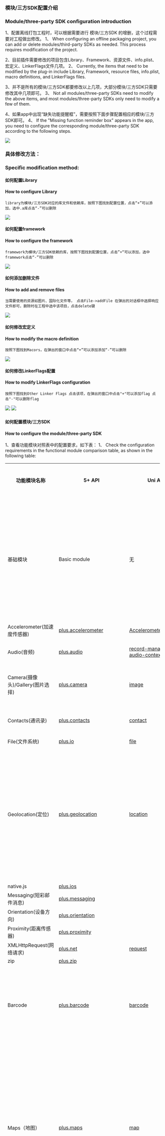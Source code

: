 ### 模块/三方SDK配置介绍
### Module/three-party SDK configuration introduction
1、配置离线打包工程时，可以根据需要进行 模块/三方SDK 的增删，这个过程需要对工程做出修改。
1、 When configuring an offline packaging project, you can add or delete modules/third-party SDKs as needed. This process requires modification of the project.

2、目前插件需要修改的项目包含Library、Framework、资源文件、info.plist、宏定义、LinkerFlags文件几项。
2、 Currently, the items that need to be modified by the plug-in include Library, Framework, resource files, info.plist, macro definitions, and LinkerFlags files.

3、并不是所有的模块/三方SDK都要修改以上几项，大部分模块/三方SDK只需要修改其中几项即可。
3、 Not all modules/three-party SDKs need to modify the above items, and most modules/three-party SDKs only need to modify a few of them.

4、如果app中出现“缺失功能提醒框”，需要按照下面步骤配置相应的模块/三方SDK即可。
4、 If the "Missing function reminder box" appears in the app, you need to configure the corresponding module/three-party SDK according to the following steps.

![](https://img.cdn.aliyun.dcloud.net.cn/nativedocs/5SDKiOS/common/50289.png)

<!--
### 每个模块/三方SDK需要修改哪些项目，每个项目需要配置的值是什么，可以查看SDK中的Feature-iOS.xls文件。
### Which items need to be modified for each module/three-party SDK, and what values need to be configured for each item, you can check the Feature-iOS.xls file in the SDK.
![](https://img.cdn.aliyun.dcloud.net.cn/nativedocs/5SDKiOS/common/50292.png)
### 功能模块与 API 对应关系
### Correspondence between functional modules and APIs
-->


### 具体修改方法：
### Specific modification method:

#### 如何配置Library
#### How to configure Library
    library为模块/三方SDK对应的库文件和依赖库，按照下图找到配置位置，点击“+”可以添加，选中.a库点击“-”可以删除
  ![](https://img.cdn.aliyun.dcloud.net.cn/nativedocs/5SDKiOS/common/1156s.png)
	
#### 如何配置framework
#### How to configure the framework
    framework为模块/三方SDK依赖的库，按照下图找到配置位置，点击”+“可以添加，选中framework点击“-”可以删除
 ![](https://img.cdn.aliyun.dcloud.net.cn/nativedocs/5SDKiOS/common/1156s.png)

#### 如何添加删除文件
#### How to add and remove files
    当需要使用的资源如图片、国际化文件等， 点击File->addFile 在弹出的对话框中选择响应文件即可，删除时在工程中选中该项目，点击delete键
![](https://img.cdn.aliyun.dcloud.net.cn/nativedocs/5SDKiOS/common/1155.png)

#### 如何修改宏定义
#### How to modify the macro definition
    按照下图找到Macors，在弹出的窗口中点击“+”可以添加添加“-”可以删除
![](https://img.cdn.aliyun.dcloud.net.cn/nativedocs/5SDKiOS/common/1156.png)

#### 如何修改LinkerFlags配置
#### How to modify LinkerFlags configuration
    按照下图找到Other Linker Flags 点击该项，在弹出的窗口中点击"+"可以添加flag 点击"-"可以删除flag
   ![](https://img.cdn.aliyun.dcloud.net.cn/nativedocs/5SDKiOS/common/1154.png)
   ![](https://img.cdn.aliyun.dcloud.net.cn/nativedocs/5SDKiOS/common/1218.png)

<h3 id="moduletable"></h3>

#### 如何配置模块/三方SDK
#### How to configure the module/three-party SDK

1、查看功能模块对照表中的配置要求，如下表：
1、 Check the configuration requirements in the functional module comparison table, as shown in the following table:

<table>
	<tr>
	    <th>功能模块名称</th>
	    <th>5+ API</th>
	    <th>Uni API</th>
	    <th>系统库</th>
	    <th>system library</th>
	    <th>SDK中的库</th>  
	    <th>Libraries in the SDK</th>
	    <th>资源文件</th>
	    <th>resource</th>
	    <th>Info.plist（添加权限描述或字段）</th>
	    <th>Info.plist (add permission description or field)</th>
	</tr >
	<tr >
	    <td>基础模块</td>
	    <td>Basic module</td>
	    <td>无</td>
	    <td>none</td>
	    <td>无</td>
	    <td> CoreText.framework<br/>
		JavaScriptCore.framework<br/>
		WebKit.framework<br/>
		CoreTelephony.framework<br/>
		MobileCoreServices.framework<br/>
		SystemConfiguration.framework<br/>
		MediaPlayer.framework<br/>
		AudioToolbox.framework<br/>
		QuartzCore.framework<br/>
		CFNetwork.framework<br/>
		Foundation.framework<br/>
		CoreFoundation.framework<br/>
		CoreGraphics.framework<br/>
		UIKit.framework<br/>
		libc++.tbd<br/>
			 AVFoundation.framework<br/>
			 AssetsLibrary.framework<br/>
			 AddressBook.framework<br/>
			 CoreLocation.framework<br/>
		UserNotifications.framework
 		</td>
	    <td> libcoreSupport.a<br/>
		liblibPDRCore.a<br/>
		liblibUI.a<br/>
		liblibNavigator.a<br/>
		liblibNativeUI.a<br/>
		liblibNativeObj.a<br/>
		liblibAdSupport.a(IDFA)<br/>
		liblibWeex.a<br/>
		KSCrash.framework
		</td>
	    <td>PandoraApi.bundle 
		</td>
	    <td> 
		无
		none
		</td>
	</tr>
	<tr >
	    <td>Accelerometer(加速度传感器)</td>
	    <td><a href="https://www.html5plus.org/doc/zh_cn/accelerometer.html"> plus.accelerometer </a></td>
	    <td><a href="https://uniapp.dcloud.io/api/system/accelerometer"> Accelerometer </a></td>
	    <td> Accelerate.framework </td>
	    <td> liblibAccelerometer.a </td>
	    <td> </td>
	    <td> </td>
	</tr>
	<tr>
	    <td>Audio(音频)</td>
	    <td><a href="https://www.html5plus.org/doc/zh_cn/audio.html"> plus.audio </a></td>
	    <td>
		<a href="https://uniapp.dcloud.io/api/media/record-manager"> record-manager </a><br/>
		<a href="https://uniapp.dcloud.io/api/media/audio-context"> audio-context </a>
		</td>
	    <td> AVFoundation.framework </td>
	    <td> 
		liblibMedia.a<br/>
		libopencore-amrnb.a<br/>
		libmp3lame.a<br/>
		DCUniRecord.framework
		</td>
	    <td> </td>
	    <td>
		NSMicrophoneUsageDescription
		</td>
	</tr>
	<tr>
	    <td>Camera(摄像头)/Gallery(图片选择)</td>
	    <td><a href="https://www.html5plus.org/doc/zh_cn/camera.html"> plus.camera </a></td>
	    <td><a href="https://uniapp.dcloud.io/api/media/image"> image </a></td>
	    <td> 
		AssetsLibrary.framework <br/>
		Accelerate.framework <br/>
		Photos.framework <br/>
		CoreMedia.framework<br/>
		MetalKit.framework<br/>
		GLKit.framework 
		</td>
	    <td> liblibCamera.a </td>
	    <td>
		DCTZImagePickerController.bundle<br/>
		DCMediaEditingController.bundle
		</td>
	    <td>
		NSCameraUsageDescription<br/>
		NSPhotoLibraryUsageDescription<br/>
		NSPhotoLibraryAddUsageDescription<br/>
		NSMicrophoneUsageDescription
		</td>
	</tr>
	<tr>
	    <td>Contacts(通讯录)</td>
	    <td><a href="https://www.html5plus.org/doc/zh_cn/contacts.html"> plus.contacts </a></td>
	    <td><a href="https://uniapp.dcloud.io/api/system/contact"> contact </a></td>
	    <td> 
	    AddressBookUI.framework<br/>
	    AddressBook.framework<br/>
	    AVFoundation.framework<br/>
	    CoreVideo.framework<br/>
	    CoreMedia.framework 
	    </td>
	    <td> liblibContacts.a </td>
	    <td>
	    </td>
	    <td>
	    NSContactsUsageDescription
	    </td>
	</tr>
	<tr>
	    <td>File(文件系统)</td>
	    <td><a href="https://www.html5plus.org/doc/zh_cn/io.html"> plus.io </a></td>
	    <td><a href="https://uniapp.dcloud.io/api/file/file"> file </a></td>
	    <td>
	    </td>
	    <td> 
		liblibIO.a<br/>
		</td>
	    <td> 
	    </td>
	    <td>
		</td>
	</tr>
	<tr>
		<td rowspan="3">Geolocation(定位)</td>
		<td rowspan="3"><a href="https://www.html5plus.org/doc/zh_cn/geolocation.html"> plus.geolocation </a></td>
		<td rowspan="3"><a href="https://uniapp.dcloud.io/api/location/location"> location </a></td>
		<td>
		高德定位：<br/>
		libc++.tbd<br/>
		libz.tbd<br/>
		ExternalAccessory.framework<br/>
		GLKit.framework<br/>
		security.framework<br/>
		CoreTelephony.framework<br/>
		SystemConfiguration.framework
		</td>
		<td>
		libAMapLocationPlugin.a<br/>
		liblibGeolocation.a<br/>
		AMapFoundationKit.framework<br/>
		AMapLocationKit.framework 
		</td>
		<td> 
		</td>
		<td>
		NSLocationUsageDescription<br/>
		NSLocationWhenInUseUsageDescription<br/>
		NSLocationAlwaysUsageDescription<br/>      
		NSLocationAlwaysAndWhenInUseUsageDescription<br/>
		</td>
	</tr>
	<tr>
		<td>
		系统定位：<br/>
		CoreLocation.framework
		</td>
		<td>
		liblibGeolocation.a
		</td>
		<td>  
		</td>
		<td>
		NSLocationUsageDescription<br/>
		NSLocationWhenInUseUsageDescription<br/>
		NSLocationAlwaysUsageDescription<br/>      
		NSLocationAlwaysAndWhenInUseUsageDescription
		</td>
	</tr>
	<tr>
	    <td>
	    百度定位：<br/>
	    SystemConfiguration.framework<br/>
	    Security.framework<br/>
	    CoreLocation.framework<br/>
	    libc++.tbd<br/>
	    libsqlite3.0.tbd<br/>
	    CoreTelephony.framework
	    </td>
	    <td>
	    liblibGeolocation.a<br/>
                libBaiduLocationPlugin.a<br/>
                libBaiduKeyVerify.a<br/>
                libssl.a<br/>
                libcrypto.a<br/>
		BaiduMapAPI_Utils.framework<br/>
		BaiduMapAPI_Base.framework<br/>
		BaiduMapAPI_Search.framework<br/>
		BMKLocationKit.framework
	    </td>
	    <td>  
	    </td>
	    <td>
	    NSLocationUsageDescription<br/>
	    NSLocationWhenInUseUsageDescription<br/>
	    NSLocationAlwaysUsageDescription<br/>      
	    NSLocationAlwaysAndWhenInUseUsageDescription
	    </td>
	</tr>
	<tr>
	    <td>native.js</td>
	    <td><a href="https://www.html5plus.org/doc/zh_cn/ios.html"> plus.ios </a></td>
	    <td></td>
	    <td>
	    </td>
	    <td> 
		liblibPGInvocation.a
		<br/>
		</td>
	    <td> 
	    </td>
	    <td>
		</td>
	</tr>
	<tr>
	    <td>Messaging(短彩邮件消息)</td>
	    <td><a href="https://www.html5plus.org/doc/zh_cn/messaging.html"> plus.messaging </a></td>
	    <td></td>
	    <td> 
	    MessageUI.framework
	    </td>
	    <td> liblibMessage.a </td>
	    <td>
	    </td>
	    <td>
	    </td>
	</tr>
	<tr>
	    <td>Orientation(设备方向)</td>
	    <td><a href="https://www.html5plus.org/doc/zh_cn/orientation.html"> plus.orientation </a></td>
	    <td></td>
	    <td> 
	    CoreLocation.framework
	    </td>
	    <td> liblibOrientation.a </td>
	    <td>
	    </td>
	    <td>
	    </td>
	</tr>
	<tr>
	    <td>Proximity(距离传感器)</td>
	    <td><a href="https://www.html5plus.org/doc/zh_cn/proximity.html"> plus.proximity </a></td>
	    <td></td>
	    <td> 
	    </td>
	    <td> liblibPGProximity.a </td>
	    <td>
	    </td>
	    <td>
	    </td>
	</tr>
	<tr>
	    <td>XMLHttpRequest(网络请求)</td>
	    <td><a href="https://www.html5plus.org/doc/zh_cn/xhr.html"> plus.net </a></td>
	    <td><a href="https://uniapp.dcloud.io/api/request/request?id=request"> request </a></td>
	    <td> 
	    </td>
	    <td> liblibXHR.a </td>
	    <td>
	    </td>
	    <td>
	    </td>
	</tr>
	<tr>
	    <td>zip</td>
	    <td><a href="https://www.html5plus.org/doc/zh_cn/zip.html"> plus.zip </a></td>
	    <td></td>
	    <td>
	    </td>
	    <td> 
		liblibZip.a
		<br/>
		</td>
	    <td> 
	    </td>
	    <td>
		</td>
	</tr>
	<tr>
	    <td rowspan="2">Barcode</td>
	    <td rowspan="2"><a href="https://www.html5plus.org/doc/zh_cn/barcode.html"> plus.barcode </a></td>
	    <td rowspan="2"><a href="https://uniapp.dcloud.io/api/system/barcode"> barcode </a></td>
	    <td> 
		5+ App项目：<br/>
		AVFoundation.framework<br/>
		ImageIO.framework<br/>
		CoreVideo.framework<br/>
		CoreMedia.framework<br/>
		libiconv.2.tbd<br/>
	    </td>
	    <td> 
		liblibBarcode.a <br/>
		libDCUniZXing.a<br/>
		libuchardet.a<br/>
		</td>
	    <td>
	    </td>
	    <td>
		NSCameraUsageDescription
	    </td>
	</tr>
	<tr>
	    <td>
	    uni-app项目：<br/>
	    AVFoundation.framework<br/>
	    ImageIO.framework<br/>
	    CoreVideo.framework<br/>
	    CoreMedia.framework<br/>
	    libiconv.2.tbd<br/>
	    </td>
	    <td> 
	    libDCUniBarcode.a <br/>
		liblibBarcode.a <br/>
		libDCUniZXing.a<br/>
	    libuchardet.a<br/>
	    </td>
	    <td>
	    </td>
	    <td>
	    NSCameraUsageDescription
	    </td>
	</tr>
	<tr>
		<td rowspan="3">Maps（地图）</td>
		<td rowspan="3"><a href="https://www.html5plus.org/doc/zh_cn/maps.html"> plus.maps </a></td>
		<td rowspan="3"><a href="https://uniapp.dcloud.io/api/location/map"> map </a></td>
		<td>
		（vue）高德地图：<br/>
		MapKit.framework<br/>
		CoreLocation.framework<br/>
		libc++.tbd<br/>
		GLKit.framework
		</td>
		<td>
		liblibMap.a<br/>
		libAMapImp.a<br/>
		AMapSearchKit.framework<br/>
		MAMapKit.framework<br/>
		AMapFoundationKit.framework
		</td>
		<td> 
		AMap.bundle
		</td>
		<td>
		<b>amap:</b><br/>
		appkey
		</td>
	</tr>
	<tr>
		<td>
		（vue）百度地图：<br/>
		libc++.tbd<br/>
		libsqlite3.0.tbd<br/>
		libz.tbd<br/>
		QuartzCore.framework<br/>
		Accelerate.framework<br/>
		CoreGraphics.framework<br/>
		CoreTelephony.framework<br/>
		SystemConfiguration.framework<br/>
		Security.framework<br/>
		MapKit.framework<br/>
		OpenGLES.framework<br/>
		CoreLocation.framework
		</td>
		<td>
		liblibMap.a<br/>
		libbmapimp.a<br/>
		libBaiduKeyVerify.a<br/>
		libssl.a<br/>
		libcrypto.a<br/>
		BaiduMapAPI_Utils.framework<br/>
		BaiduMapAPI_Base.framework<br/>
		BaiduMapAPI_Search.framework<br/>
		BaiduMapAPI_Map.framework<br/>
		BMKLocationKit.framework
		</td>
		<td> 
		mapapi.bundle
		</td>
		<td>
		<b>baidu:</b><br/>
		appkey
		</td>
	</tr>
	<tr>
	    <td>
	    （nvue）高德地图：<br/>
	    (nvue) Gaode map:<br/>
		（nvue不支持百度地图）
	    MapKit.framework<br/>
	    CoreLocation.framework<br/>
	    libc++.tbd<br/>
		GLKit.framework
	    </td>
	    <td>
		libDCUniMap.a
		libDCUniAmap.a
		Masonry.framework
	    AMapSearchKit.framework
	    MAMapKit.framework
	    AMapFoundationKit.framework
	    </td>
	    <td>
		AMap.bundle
		userPosition@2x.png
	    </td>
	    <td>
	    <b>amap:</b><br/>
	    appkey
	    </td>
	</tr>
	<tr>
		<td rowspan="5">Payment</td>
		<td rowspan="5"><a href="https://www.html5plus.org/doc/zh_cn/payment.html"> plus.payment </a></td>
		<td rowspan="5"><a href="https://uniapp.dcloud.io/api/plugins/payment"> payment </a></td>
		<td>
		微信支付：<br/>
		libsqlite3.0.tbd
		libz.tbd
		CoreTelephony.framework
		SystemConfiguration.framework
		</td>
		<td>
		liblibPayment.a
		libwxpay.a
		libWeChatSDK_pay.a
		</td>
		<td> 
		</td>
		<td>
		<b>[URL Types]</b><br/>
		Identifier=weixin<br/>
		URL Schemes=appid
		</td>
	</tr>
	<tr>
		<td>
		应用内支付 IAP：<br/>
		StoreKit.framework
		</td>
		<td>
		liblibPayment.a 
		libIAPPay.a
		</td>
		<td> 
		</td>
		<td>
		</td>
	</tr>
	<tr>
	    <td>
	    支付宝：<br/>
	    CFNetwork.framework
	    SystemConfiguration.framework
	    CoreMotion.framework
	    Security.framework   
		libc++.tbd
	    </td>
	    <td>
		liblibPayment.a
		libalixpayment.a
		AlipaySDK.framework
	    </td>
	    <td>
		AlipaySDK.bundle
	    </td>
	    <td>
		<b>[URL Types]</b><br/>
		Identifier=alixpay<br/>
		URL Schemes=scheme
	    </td>
	</tr>
        <tr>
	    <td>
	    paypal：<br/>
            无
            none
	    </td>
	    <td>
	    liblibPayment.a
	    libpaypalpay.a
	    PayPalCheckout.xcframework
	    </td>
	    <td>
	    </td>
	    <td>
	    </td>
	</tr>
        <tr>
	    <td>
	    stripe：<br/>
            无
            none
	    </td>
	    <td>
	    liblibPayment.a
	    libstripepay.a
            Stripe.xcframework
            StripeCore.xcframework
            StripeUICore.xcframework
            Stripe3DS2.xcframework
	    </td>
	    <td>
	    </td>
	    <td>
	    </td>
	</tr>
	<tr>
		<td rowspan="3">Share(分享)</td>
		<td rowspan="3"><a href="https://www.html5plus.org/doc/zh_cn/share.html"> plus.share </a></td>
		<td rowspan="3"><a href="https://uniapp.dcloud.io/api/plugins/share"> share </a></td>
		<td>
		新浪微博：<br/>
		ImageIO.framework
		libsqlite3.0.tbd
		</td>
		<td>
		liblibShare.a
		libSinaShare.a
		libWeiboSDK.a
		</td>
		<td>
		WeiboSDK.bundle
		</td>
		<td>
		<b>sinaweibo：</b><br/>
		appkey<br/>
		appSecret<br/>
		redirectURI<br/>
		<b>[URL Types]</b><br/>
		Identifier=com.weibo<br/>
		URL Schemes=wb+appkey
		</td>
	</tr>
	<tr>
	    <td>
	    QQ：<br/>
		无
		none
	    </td>
	    <td>
		liblibShare.a<br/>
		libQQShare.a<br/>
		TencentOpenAPI.framework
	    </td>
	    <td>
	    </td>
	    <td>
		<b>[URL Types]</b><br/>
		Identifier=tencentopenapi<br/>
		URL Schemes= tencent+appid
	    </td>
	</tr>
	<tr>
	    <td>
	    微信：<br/>
	    libsqlite3.0.tbd
	    libz.tbd
	    CoreTelephony.framework
	    SystemConfiguration.framework
	    </td>
	    <td>
	    liblibShare.a
	    libweixinShare.a
	    libWeChatSDK.a
	    </td>
	    <td>  
	    </td>
	    <td>
	    <b>[URL Types]</b><br/>
	    Identifier=weixin<br/>
	    URL Schemes=appid
	    </td>
	</tr>
	<tr>
		<td rowspan="2">Speech(语音识别)</td>
		<td rowspan="2"><a href="https://www.html5plus.org/doc/zh_cn/speech.html"> plus.speech </a></td>
		<td rowspan="2"><a href="https://uniapp.dcloud.io/api/plugins/voice"> voice </a></td>
		<td>
		百度语音识别：<br/>
		libc++.tbd<br/>
		libz.tbd<br/>
		libsqlite3.tbd<br/>
		AudioToolbox.framework<br/>
		AVFoundation.framework<br/>
		CFNetwork.framework<br/>
		CoreLocation.framework<br/>
		CoreTelephony.framework<br/>
		SystemConfiguration.framework<br/>
		GLKit.framework
		</td>
		<td>
		liblibSpeech.a<br/>
		libBaiduSpeechSDK.a<br/>
		libbaiduSpeech.a   
		</td>
		<td>
		BDSClientEASRResources文件夹里的资源文件
		Resource files in the BDSClientEASRResources folder
		</td>
		<td>
		<b>baiduspeech:</b><br/>
		apikey<br/>
		secretkey<br/>
		appid
		</td>
	</tr>
	<tr>
	    <td>
	    讯飞语音识别：<br/>
		AVFoundation.framework<br/>
		AddressBook.framework<br/>
		Contacts.framework
	    </td>
	    <td>
		liblibSpeech.a<br/>
		libiflySpeech.a<br/>
		iflyMSC.framework
	    </td>
	    <td>
	    </td>
	    <td>
		<b>iFly：</b><br/>
		appid
	    </td>
	</tr>
	<tr>
	    <td>Statistic(友盟统计)</td>
	    <td><a href="https://www.html5plus.org/doc/zh_cn/statistic.html"> plus.statistic </a></td>
	    <td></td>
	    <td>
		CoreTelephony.framework<br/>
		SystemConfiguration.framework<br/>
		libz.tbd<br/>
		libsqlite3.tbd
	    </td>
	    <td> 
		liblibStatistic.a<br/>
		UMDevice.xcframework
		UMCommon.xcframework
		UMAPM.framework
		</td>
	    <td>
	    </td>
	    <td>
		<b>umeng：</b><br/>
		appkey
	    </td>
	</tr>
	<tr>
		<td rowspan="5">Oauth（授权登陆）</td>
		<td rowspan="5"><a href="https://www.html5plus.org/doc/zh_cn/oauth.html"> plus.oauth </a></td>
		<td rowspan="5"><a href="https://uniapp.dcloud.io/api/plugins/login"> login </a></td>
		<td>
		新浪微博：<br/>
		ImageIO.framework
		libsqlite3.0.tbd
		</td>
		<td>
		liblibOauth.a<br/>
		libSinaWBOauth.a<br/>
		liblWeiboSDK.a
		</td>
		<td>
		WeiboSDK.bundle
		</td>
		<td>
		<b>sinaweibo：</b><br/>
		appkey<br/>
		redirectURI<br/>
		<b>[URL Types]</b><br/>
		Identifier=com.weibo<br/>
		URL Schemes=wb+appkey
		</td>
	</tr>
	<tr>
	    <td>
	    QQ：<br/>
		无
		none
	    </td>
	    <td>
		liblibOauth.a<br/>
		libQQOauth.a<br/>
		TencentOpenAPI.framework
	    </td>
	    <td>
	    </td>
	    <td>
		<b>[URL Types]</b><br/>
		Identifier=tencentopenapi<br/>
		URL Schemes= tencent+appid
	    </td>
	</tr>
	<tr>
	    <td>
	    微信：<br/>
	    libsqlite3.0.tbd
	    libz.tbd
	    CoreTelephony.framework
	    SystemConfiguration.framework
	    </td>
	    <td>
	    liblibOauth.a<br/>
	    libWXOauth.a<br/>
	    libWeChatSDK.a
	    </td>
	    <td>  
	    </td>
	    <td>
		<b>weixinoauth:</b><br/>
		appid<br/>
		appSecret<br/>
	    <b>[URL Types]</b><br/>
	    Identifier=weixin<br/>
	    URL Schemes=appid
	    </td>
	</tr>
	<tr>
	    <td>
	    Google：<br/>
		AuthenticationServices.framework
		CoreText.framework
		CoreGraphics.framework
		LocalAuthentication.framework
		SafariServices.framework
		Security.framework
	    </td>
	    <td>
		liblibOauth.a<br/>
		libGoogleOauth.a<br/>
		GoogleSignIn.framework
		GoogleSignInDependencies.framework
	    </td>
	    <td>
		GoogleSignIn.bundle
	    </td>
	    <td>
	   <b>google:</b><br/>
		clientid<br/>
		<b>[URL Types]</b><br/>
		Identifier=google_url<br/>
		URL Schemes= 反向clientid
		URL Schemes= reverse clientid
	    </td>
	</tr>
	<tr>
	    <td>
	    Facebook：<br/>
	    libc++.tbd
	    Accelerate.framework
	    Accounts.framework
	    AdSupport.framework
	    AudioToolbox.framework
	    CoreGraphics.framework
	    QuartzCore.framework
	    Security.framework
	    Social.framework
	    StoreKit.framework
	    </td>
	    <td>
	    liblibOauth.a<br/>
	    libFBOauth.a<br/>
	    FBSDKCoreKit.framework
	    FBAEMKit.framework
	    FBSDKCoreKit_Basics.framework
	    FBSDKLoginKit.framework
	    </td>
	    <td>  
	    </td>
	    <td>
		<b>FacebookAppID:</b><br/>
		appid<br/>
	    <b>[URL Types]</b><br/>
	    Identifier=facebook<br/>
	    URL Schemes=fb+appid
	    </td>
	</tr>
	<tr>
		<td rowspan="2">Video（视频播放）</td>
		<td rowspan="2"><a href="https://www.html5plus.org/doc/zh_cn/video.html#plus.video.VideoPlayer"> plus.video </a></td>
		<td rowspan="2"><a href="https://uniapp.dcloud.io/component/video"> video </a></td>
		<td>
		vue 页面：<br/>
		libc++.tbd<br/>
		libbz2.tbd<br/>
		libz.tbd<br/>
		AudioToolbox.framework<br/>
		AVFoundation.framework<br/>
		CoreGraphics.framework<br/>
		CoreMedia.framework<br/>
		CoreVideo.framework<br/>
		VideoToolbox.framework<br/>
		MediaPlayer.framework<br/>
		MobileCoreServices.framework<br/>
		OpenGLES.framework<br/>
		QuartzCore.framework<br/>
		UIKit.framework<br/>
		VideoToolbox.framework<br/>
		</td>
		<td>
		liblibVideo.a<br/>
		DCUniVideoPublic.framework<br/>
		IJKMediaFrameworkWithSSL.framework<br/>
		Masonry.framework
		</td>
		<td>
		DCSVProgressHUD.bundle<br/>
		DCPGVideo.bundle
		</td>
		<td>
		</td>
	</tr>
	<tr>
	    <td>
	    nvue 页面：<br/>
		libc++.tbd<br/>
		libbz2.tbd<br/>
		libz.tbd<br/>
		AudioToolbox.framework<br/>
		AVFoundation.framework<br/>
		CoreGraphics.framework<br/>
		CoreMedia.framework<br/>
		CoreVideo.framework<br/>
		VideoToolbox.framework<br/>
		MediaPlayer.framework<br/>
		MobileCoreServices.framework<br/>
		OpenGLES.framework<br/>
		QuartzCore.framework<br/>
		UIKit.framework<br/>
		VideoToolbox.framework<br/>
	    </td>
	    <td>
		libDCUniVideo.a<br/>
		DCUniVideoPublic.framework<br/>
		IJKMediaFrameworkWithSSL.framework<br/>
		Masonry.framework
	    </td>
	    <td>
		DCSVProgressHUD.bundle<br/>
		DCPGVideo.bundle
	    </td>
	    <td>
	    </td>
	</tr>
	<tr>
	    <td>fingerprint(指纹识别)</td>
	    <td><a href="https://www.html5plus.org/doc/zh_cn/fingerprint.html"> plus.fingerprint </a></td>
	    <td><a href="https://uniapp.dcloud.io/api/other/authentication"> authentication </a></td>
	    <td>
		LocalAuthentication.framework
	    </td>
	    <td> 
		liblibFingerprint.a
		</td>
	    <td>
	    </td>
	    <td>
	    </td>
	</tr>
	<tr>
	    <td>faceId（人脸识别）</td>
	    <td></td>
	    <td><a href="https://uniapp.dcloud.io/api/other/authentication"> authentication </a></td>
	    <td>
		LocalAuthentication.framework
	    </td>
	    <td> 
		libDCUniFaceId.a
		</td>
	    <td>
	    </td>
	    <td>
		NSFaceIDUsageDescription
	    </td>
	</tr>
	<tr>
	    <td>BlueTooth(蓝牙)</td>
	    <td><a href="https://www.html5plus.org/doc/zh_cn/bluetooth.html"> plus.bluetooth </a></td>
	    <td><a href="https://uniapp.dcloud.io/api/system/bluetooth"> bluetooth </a></td>
	    <td>
		CoreBluetooth.framework
	    </td>
	    <td> 
		liblibBlueTooth.a
		</td>
	    <td>
	    </td>
	    <td>
		NSBluetoothPeripheralUsageDescription<br/>
		NSBluetoothAlwaysUsageDescription
	    </td>
	</tr>
	<tr>
	    <td>sqlite（数据库）</td>
	    <td><a href="https://www.html5plus.org/doc/zh_cn/sqlite.html"> plus.sqlite </a></td>
	    <td></td>
	    <td>
		libsqlite3.0.tbd
	    </td>
	    <td> 
		liblibSqlite.a
		</td>
	    <td>
	    </td>
	    <td>
	    </td>
	</tr>
	<tr>
	    <td>livepusher(直播推流)</td>
	    <td><a href="https://www.html5plus.org/doc/zh_cn/video.html#plus.video.createLivePusher"> plus.video.createLivePusher </a></td>
	    <td><a href="https://uniapp.dcloud.io/api/media/live-player-context?id=createliveplayercontext"> createliveplayercontext </a></td>
	    <td>
		AVFoundation.framework<br/>
		QuartzCore.framework<br/>
		OpenGLES.framework<br/>
		AudioToolbox.framework<br/>
		VideoToolbox.framework<br/>
		Accelerate.framework<br/>
		CoreMedia.framework<br/>
		CoreTelephony.framework<br/>
		SystemConfiguration.framework<br/>
		CoreMotion.framework
	    </td>
	    <td>
		liblibLivePush.a<br/>
		libDCUniGPUImage.a<br/>
		libDCUniLivePush.a<br/>
		UPLiveSDKDll.framework(动态库)
		UPLiveSDKDll.framework (dynamic library)
		</td>
	    <td>
	    </td>
	    <td>
	    </td>
	</tr>
	<tr>
	    <td>iBeacon</td>
	    <td><a href="plus.ibeacon](https://www.html5plus.org/doc/zh_cn/ibeacon.html"> plus.ibeacon </a></td>
	    <td><a href="https://uniapp.dcloud.io/api/system/ibeacon"> ibeacon </a></td>
	    <td>
		CoreBluetooth.framework<br/>
		CoreLocation.framework
	    </td>
	    <td>
		liblibBeacon.a
		</td>
	    <td>
	    </td>
	    <td>
		CoreBluetooth.framework<br/>
		CoreLocation.framework
	    </td>
	</tr>
</table>

工程中引入liblibLog.a库和在control.xml里配置debug="true" 可以在集成的Xcode里输入console.log()日志。
Introduce the liblibLog.a library into the project and configure debug="true" in control.xml to enter the console.log() log in the integrated Xcode.


2、在离线SDK包里，SDK/Resources/Libs目录下找到需要的库文件，然后把找到的liblibBlueTooth.a库拷贝到工程的libs目录下，再根据配置要求把相关的库引入到工程中，如下图：
2、 In the offline SDK package, find the required library files in the SDK/Resources/Libs directory, then copy the found liblibBlueTooth.a library to the libs directory of the project, and then import the relevant libraries into the project according to the configuration requirements. As shown below:

![](https://img.cdn.aliyun.dcloud.net.cn/nativedocs/5SDKiOS/ModuleReference/nzkx2.png)
![](https://img.cdn.aliyun.dcloud.net.cn/nativedocs/5SDKiOS/ModuleReference/nzkx3.png)

3、有些功能（如推送、分享、语音识别、统计），则需要按照上文提到的“功能模块对照表”中的内容，去查找对应模块的“Info”值，并在工程属性界面“Info”下“Custom iOS Target Properties”中配置对应的项：
3、 For some functions (such as push, share, voice recognition, and statistics), you need to find the "Info" value of the corresponding module according to the content in the "Function Module Comparison Table" mentioned above, and click " Configure the corresponding items in "Custom iOS Target Properties" under "Info":

![](https://img.cdn.aliyun.dcloud.net.cn/nativedocs/5SDKiOS/ModuleReference/nzkx11.png)

如百度地图三方SDK，需要配置在百度云平台申请应用的appkey，找到“baidu”项下的“appkey”，双击后输入正确的appkey值：
For example, the third-party SDK of Baidu Maps needs to configure the appkey applied for on the Baidu cloud platform, find the "appkey" under the "baidu" item, double-click and enter the correct appkey value:

![](https://img.cdn.aliyun.dcloud.net.cn/nativedocs/5SDKiOS/ModuleReference/nzkx12.png)

4、有些功能（如新浪微博分享和微信分享）还需要配置应用的URL Schemes，在“URL Types”项下分别输入在各开放平台申请的值：
4、 Some functions (such as Sina Weibo sharing and WeChat sharing) also need to configure the URL Schemes of the application, and enter the values applied for each open platform under the "URL Types" item:

![](https://img.cdn.aliyun.dcloud.net.cn/nativedocs/5SDKiOS/ModuleReference/nzkx13.png)

5、iOS10之后 有些功能（如地图）需要在info.plist文件中添加隐私权限配置。
5、 After iOS10, some functions (such as maps) need to add privacy permission configuration in the info.plist file.

[info.plist文件中如何添加隐私权限配置](http://ask.dcloud.net.cn/article/931)
[How to add privacy permission configuration in info.plist file](http://ask.dcloud.net.cn/article/931)


### 其他模块/三方SDK配置
### Other modules/three-party SDK configuration

* [定位配置](/AppDocs/usemodule/iOSModuleConfig/geolocation.md)
* [Geolocation Configuration](/AppDocs/usemodule/iOSModuleConfig/geolocation.md)
* [推送配置](/AppDocs/usemodule/iOSModuleConfig/push.md)
* [Push Configuration](/AppDocs/usemodule/iOSModuleConfig/push.md)
* [分享配置](/AppDocs/usemodule/iOSModuleConfig/share.md)
* [登录鉴权配置](/AppDocs/usemodule/iOSModuleConfig/oauth.md)
* [地图配置](/AppDocs/usemodule/iOSModuleConfig/map.md)
* [Map Configuration](/AppDocs/usemodule/iOSModuleConfig/map.md)
* [支付配置](/AppDocs/usemodule/iOSModuleConfig/pay.md)
* [Payment Configuration](/AppDocs/usemodule/iOSModuleConfig/pay.md)
* [语音识别配置](/AppDocs/usemodule/iOSModuleConfig/speech.md)
* [Speech Recognition Configuration](/AppDocs/usemodule/iOSModuleConfig/speech.md)
* [直播推流配置](/AppDocs/usemodule/iOSModuleConfig/livepusher.md)
* [Live pusher configuration](/AppDocs/usemodule/iOSModuleConfig/livepusher.md)
* [统计配置](/AppDocs/usemodule/iOSModuleConfig/statistic.md)
* [Statistics Configuration](/AppDocs/usemodule/iOSModuleConfig/statistic.md)
* [uni-AD广告联盟配置](/AppDocs/usemodule/iOSModuleConfig/uniad.md)
* [实人认证配置](/AppDocs/usemodule/iOSModuleConfig/facialRecognitionVerify.md)
* [iOS UIWebview配置](/AppDocs/usemodule/iOSModuleConfig/uiwebview.md)
* [iOS UIWebview Configuration](/AppDocs/usemodule/iOSModuleConfig/uiwebview.md)
